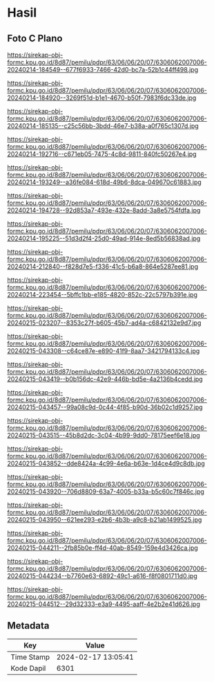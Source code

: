 # Hasil

## Foto C Plano

https://sirekap-obj-formc.kpu.go.id/8d87/pemilu/pdpr/63/06/06/20/07/6306062007006-20240214-184549--677f6933-7466-42d0-bc7a-52b1c44ff498.jpg

https://sirekap-obj-formc.kpu.go.id/8d87/pemilu/pdpr/63/06/06/20/07/6306062007006-20240214-184920--3269f51d-b1e1-4670-b50f-7983f6dc33de.jpg

https://sirekap-obj-formc.kpu.go.id/8d87/pemilu/pdpr/63/06/06/20/07/6306062007006-20240214-185135--c25c56bb-3bdd-46e7-b38a-a0f765c1307d.jpg

https://sirekap-obj-formc.kpu.go.id/8d87/pemilu/pdpr/63/06/06/20/07/6306062007006-20240214-192716--c671eb05-7475-4c8d-9811-840fc50267e4.jpg

https://sirekap-obj-formc.kpu.go.id/8d87/pemilu/pdpr/63/06/06/20/07/6306062007006-20240214-193249--a36fe084-618d-49b6-8dca-049670c61883.jpg

https://sirekap-obj-formc.kpu.go.id/8d87/pemilu/pdpr/63/06/06/20/07/6306062007006-20240214-194728--92d853a7-493e-432e-8add-3a8e5754fdfa.jpg

https://sirekap-obj-formc.kpu.go.id/8d87/pemilu/pdpr/63/06/06/20/07/6306062007006-20240214-195225--51d3d2f4-25d0-49ad-914e-8ed5b56838ad.jpg

https://sirekap-obj-formc.kpu.go.id/8d87/pemilu/pdpr/63/06/06/20/07/6306062007006-20240214-212840--f828d7e5-f336-41c5-b6a8-864e5287ee81.jpg

https://sirekap-obj-formc.kpu.go.id/8d87/pemilu/pdpr/63/06/06/20/07/6306062007006-20240214-223454--5bffc1bb-e185-4820-852c-22c5797b391e.jpg

https://sirekap-obj-formc.kpu.go.id/8d87/pemilu/pdpr/63/06/06/20/07/6306062007006-20240215-023207--8353c27f-b605-45b7-ad4a-c6842132e9d7.jpg

https://sirekap-obj-formc.kpu.go.id/8d87/pemilu/pdpr/63/06/06/20/07/6306062007006-20240215-043308--c64ce87e-e890-41f9-8aa7-3421794133c4.jpg

https://sirekap-obj-formc.kpu.go.id/8d87/pemilu/pdpr/63/06/06/20/07/6306062007006-20240215-043419--b0b156dc-42e9-446b-bd5e-4a2136b4cedd.jpg

https://sirekap-obj-formc.kpu.go.id/8d87/pemilu/pdpr/63/06/06/20/07/6306062007006-20240215-043457--99a08c9d-0c44-4f85-b90d-36b02c1d9257.jpg

https://sirekap-obj-formc.kpu.go.id/8d87/pemilu/pdpr/63/06/06/20/07/6306062007006-20240215-043515--45b8d2dc-3c04-4b99-9dd0-78175eef6e18.jpg

https://sirekap-obj-formc.kpu.go.id/8d87/pemilu/pdpr/63/06/06/20/07/6306062007006-20240215-043852--dde8424a-4c99-4e6a-b63e-1d4ce4d9c8db.jpg

https://sirekap-obj-formc.kpu.go.id/8d87/pemilu/pdpr/63/06/06/20/07/6306062007006-20240215-043920--706d8809-63a7-4005-b33a-b5c60c7f846c.jpg

https://sirekap-obj-formc.kpu.go.id/8d87/pemilu/pdpr/63/06/06/20/07/6306062007006-20240215-043950--621ee293-e2b6-4b3b-a9c8-b21ab1499525.jpg

https://sirekap-obj-formc.kpu.go.id/8d87/pemilu/pdpr/63/06/06/20/07/6306062007006-20240215-044211--2fb85b0e-ff4d-40ab-8549-159e4d3426ca.jpg

https://sirekap-obj-formc.kpu.go.id/8d87/pemilu/pdpr/63/06/06/20/07/6306062007006-20240215-044234--b7760e63-6892-49c1-a616-f8f0801711d0.jpg

https://sirekap-obj-formc.kpu.go.id/8d87/pemilu/pdpr/63/06/06/20/07/6306062007006-20240215-044512--29d32333-e3a9-4495-aaff-4e2b2e41d626.jpg


## Metadata

| Key        | Value               |
| ---------- | ------------------- |
| Time Stamp | 2024-02-17 13:05:41 |
| Kode Dapil | 6301                |



